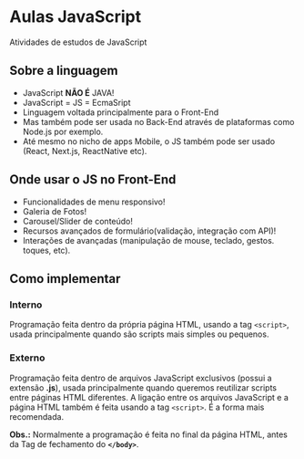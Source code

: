 # Aulas JavaScript

Atividades de estudos de JavaScript

## Sobre a linguagem

- JavaScript **NÃO É** JAVA!
- JavaScript = JS = EcmaSript
- Linguagem voltada principalmente para o Front-End
- Mas também pode ser usada no Back-End através de plataformas como Node.js por exemplo.
- Até mesmo no nicho de apps Mobile, o JS também pode ser usado (React, Next.js, ReactNative etc).

## Onde usar o JS no Front-End

- Funcionalidades de menu responsivo!
- Galeria de Fotos!
- Carousel/Slider de conteúdo!
- Recursos avançados de formulário(validação, integração com API)!
- Interações de avançadas (manipulação de mouse, teclado, gestos. toques, etc).

## Como implementar

### Interno

Programação feita dentro da própria página HTML, usando a tag `<script>`, usada principalmente quando são scripts mais simples ou pequenos.

### Externo

Programação feita dentro de arquivos JavaScript exclusivos (possui a extensão **.js**), usada principalmente quando queremos reutilizar scripts entre páginas HTML diferentes. A ligação entre os arquivos JavaScript e a página HTML também é feita usando a tag `<script>`. É a forma mais recomendada.

**Obs.:** Normalmente a programação é feita no final da página HTML, antes da Tag de fechamento do **`</body>`**.
